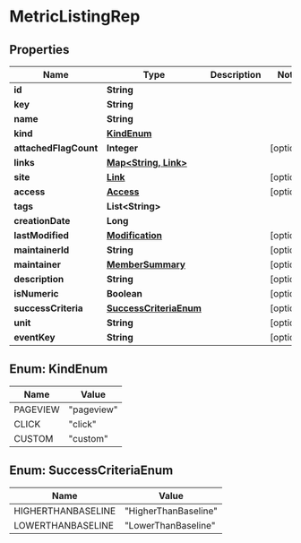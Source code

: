 

# MetricListingRep


## Properties

| Name | Type | Description | Notes |
|------------ | ------------- | ------------- | -------------|
|**id** | **String** |  |  |
|**key** | **String** |  |  |
|**name** | **String** |  |  |
|**kind** | [**KindEnum**](#KindEnum) |  |  |
|**attachedFlagCount** | **Integer** |  |  [optional] |
|**links** | [**Map&lt;String, Link&gt;**](Link.md) |  |  |
|**site** | [**Link**](Link.md) |  |  [optional] |
|**access** | [**Access**](Access.md) |  |  [optional] |
|**tags** | **List&lt;String&gt;** |  |  |
|**creationDate** | **Long** |  |  |
|**lastModified** | [**Modification**](Modification.md) |  |  [optional] |
|**maintainerId** | **String** |  |  [optional] |
|**maintainer** | [**MemberSummary**](MemberSummary.md) |  |  [optional] |
|**description** | **String** |  |  [optional] |
|**isNumeric** | **Boolean** |  |  [optional] |
|**successCriteria** | [**SuccessCriteriaEnum**](#SuccessCriteriaEnum) |  |  [optional] |
|**unit** | **String** |  |  [optional] |
|**eventKey** | **String** |  |  [optional] |



## Enum: KindEnum

| Name | Value |
|---- | -----|
| PAGEVIEW | &quot;pageview&quot; |
| CLICK | &quot;click&quot; |
| CUSTOM | &quot;custom&quot; |



## Enum: SuccessCriteriaEnum

| Name | Value |
|---- | -----|
| HIGHERTHANBASELINE | &quot;HigherThanBaseline&quot; |
| LOWERTHANBASELINE | &quot;LowerThanBaseline&quot; |



